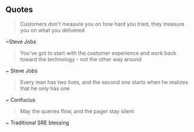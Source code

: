 ## Quotes ##



> Customers don't measure you on how hard you tried,
> they measure you on what you delivered

~Steve Jobs

> You've got to start with the customer experience and work back toward the technology - not the other way around

~ Steve Jobs


> Every man has two lives, and the second one starts when he realizes that he only has one.

~ Confucius

> May the queries flow, and the pager stay silent

~ Traditional SRE blessing